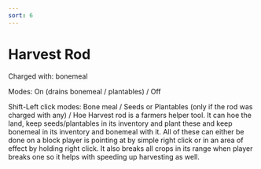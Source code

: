 ```yaml
---
sort: 6
---
```


# Harvest Rod

Charged with: bonemeal

Modes: On (drains bonemeal / plantables) / Off

Shift-Left click modes: Bone meal / Seeds or Plantables (only if the rod was charged with any) / Hoe Harvest rod is a farmers helper tool. It can hoe the land, keep seeds/plantables in its inventory and plant these and keep bonemeal in its inventory and bonemeal with it. All of these can either be done on a block player is pointing at by simple right click or in an area of effect by holding right click. It also breaks all crops in its range when player breaks one so it helps with speeding up harvesting as well.
